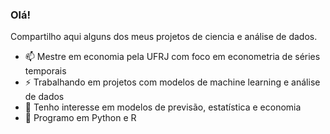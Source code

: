 ### Olá! 

Compartilho aqui alguns dos meus projetos de ciencia e análise de dados.

- 📫 Mestre em economia pela UFRJ com foco em econometria de séries temporais
- ⚡ Trabalhando em projetos com modelos de machine learning e análise de dados
- 👯 Tenho interesse em modelos de previsão, estatística e economia
- 💬 Programo em Python e R



<!--

 <div>
 <p align="left">
   <a href="https://github.com/michellemalher">
   <img height="175em" src="https://github-readme-stats.vercel.app/api?username=michellemalher&show_icons=true&theme=radical&include_all_commits=true&count_private=true"/>
   <img height="175em" src="https://github-readme-stats.vercel.app/api/top-langs/?username=michellemalher&layout=compact&langs_count=16&theme=radical"/>
<div>
 
<!--
  ![Snake animation](https://github.com/michellemalher/michellemalher/blob/output/github-contribution-grid-snake.svg)
-->
